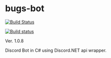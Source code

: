 # bugs-bot
[![Build Status](https://dev.azure.com/devopstutorialdallas/Bugs%20Bot/_apis/build/status/DallasCarraher.bugs-bot)](https://dev.azure.com/devopstutorialdallas/Bugs%20Bot/_build/latest?definitionId=3)

[![Build status](https://ci.appveyor.com/api/projects/status/aladcn52i0pm0kf5?svg=true)](https://ci.appveyor.com/project/DallasCarraher/bugs-bot)

Ver. 1.0.8

Discord Bot in C# using Discord.NET api wrapper.
